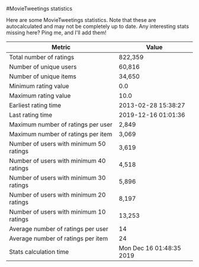 #MovieTweetings statistics

Here are some MovieTweetings statistics. Note that these are autocalculated and may not be completely up to date. Any interesting stats missing here? Ping me, and I'll add them!

Metric | Value
--- | ---
Total number of ratings                 | 822,359
Number of unique users                  | 60,816
Number of unique items                  | 34,650
Minimum rating value                    | 0.0
Maximum rating value                    | 10.0
Earliest rating time                    | 2013-02-28 15:38:27
Last rating time                        | 2019-12-16 01:01:36
Maximum number of ratings per user      | 2,849
Maximum number of ratings per item      | 3,069
Number of users with minimum 50 ratings | 3,619
Number of users with minimum 40 ratings | 4,518
Number of users with minimum 30 ratings | 5,896
Number of users with minimum 20 ratings | 8,197
Number of users with minimum 10 ratings | 13,253
Average number of ratings per user      | 14
Average number of ratings per item      | 24
Stats calculation time                  | Mon Dec 16 01:48:35 2019

